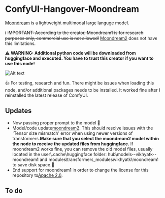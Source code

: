 # ConfyUI-Hangover-Moondream

[Moondream](https://huggingface.co/vikhyatk/moondream2) is a lightweight multimodal large languge model.

ℹ️ ~~IMPORTANT: According to the creator, Moondream1 is for research purposes only, commercial use is not allowed!~~ [Moondream2](https://huggingface.co/vikhyatk/moondream2) does not have this limitations.

⚠️ **WARNING: Additional python code will be downloaded from huggingface and executed. You have to trust this creator if you want to use this node!**

![Alt text](images/moondream_workflow.png)

👍 For testing, research and fun. There might be issues when loading this node, and/or additional packages needs to be installed. It worked fine after I reinstalled the latest release of ComfyUI.

## Updates

* Now passing proper prompt to the model 🐞
* Model/code update[moondream2](https://huggingface.co/vikhyatk/moondream2). This should resolve issues with the 'Tensor size mismatch' error when using newer versions of transformers.**Make sure that you select the moondream2 model within the node to receive the updated files from huggingface.** If moondream2 works fine, you can remove the old model files, usually located in the user\\.cache\huggingface folder: hub\models--vikhyatk--moondream1 and modules\transformers_modules\vikhyatk\moondream1 to save disk space.🔄
* End support for moondream1 in order to change the license for this repository to[Apache 2.0](https://choosealicense.com/licenses/apache-2.0/).

## To do

